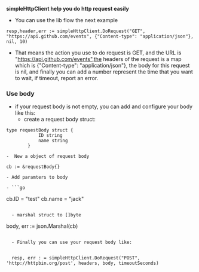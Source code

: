 **simpleHttpClient help you do http request easily**
- You can use the lib flow the next example

```
resp,header,err := simpleHttpClient.DoRequest("GET", "https://api.github.com/events", {"Content-type": "application/json"}, nil, 10)

```
- That means the action you use to do request is GET, and the URL is "https://api.github.com/events",the headers of the request is a map which is {"Content-type": "application/json"}, the body for this request is nil, and finally you can add a number represent the time that you want to wait, if timeout, report an error.
### Use body
- if your request body is not empty, you can add and configure your body like this:
    - create a request body struct:
``` 
type requestBody struct {
            ID string
            name string
        }
```
    -  New a object of request body

```
cb := &requestBody{}
```

    - Add paramters to body

    - ```go
  cb.ID = "test"
  cb.name = "jack"
  ```

    - marshal struct to []byte

  ```
  body, err := json.Marshal(cb)
  ```

    - Finally you can use your request body like:

    
    resp, err : = simpleHttpClient.DoRequest("POST", 'http://httpbin.org/post', headers, body, timeoutSeconds)
    


